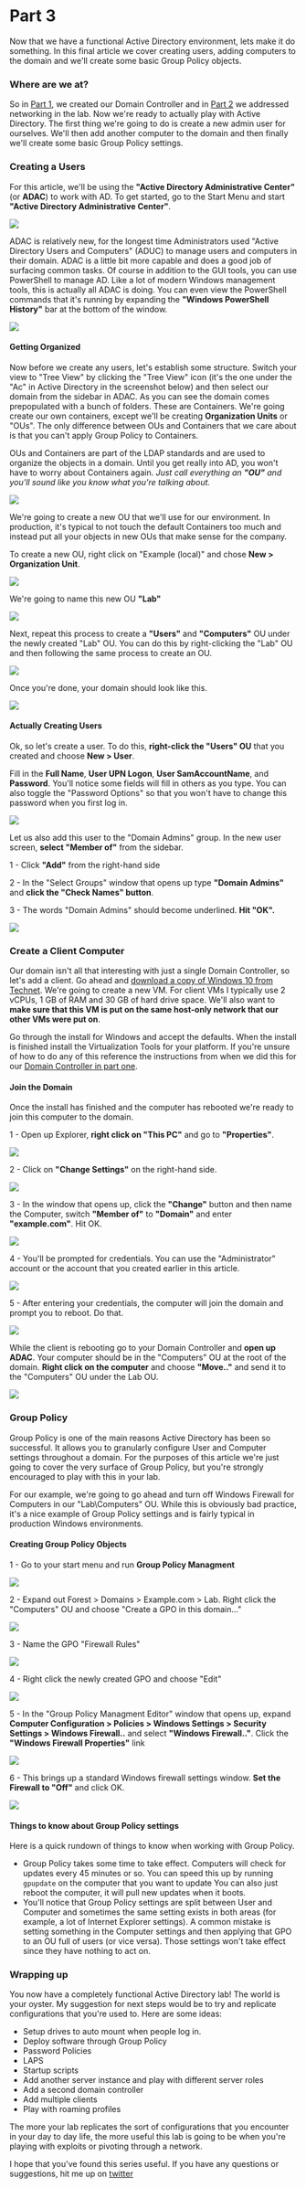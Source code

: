 # Part 3

Now that we have a functional Active Directory environment, lets make it do something. In this final article we cover creating users, adding computers to the domain and we'll create some basic Group Policy objects.

### Where are we at? <a id="where-are-we-at-"></a>

So in [Part 1](https://www.psattack.com/articles/20160718/setting-up-an-active-directory-lab-part-1/), we created our Domain Controller and in [Part 2](https://www.psattack.com/articles/20160718/setting-up-an-active-directory-lab-part-2/) we addressed networking in the lab. Now we're ready to actually play with Active Directory. The first thing we're going to do is create a new admin user for ourselves. We'll then add another computer to the domain and then finally we'll create some basic Group Policy settings.

### Creating a Users <a id="creating-a-users"></a>

For this article, we'll be using the **"Active Directory Administrative Center"** \(or **ADAC**\) to work with AD. To get started, go to the Start Menu and start **"Active Directory Administrative Center"**.

![](https://www.psattack.com/webhook-uploads/1468788578422/ad_lab_administrative_center01.png)

ADAC is relatively new, for the longest time Administrators used "Active Directory Users and Computers" \(ADUC\) to manage users and computers in their domain. ADAC is a little bit more capable and does a good job of surfacing common tasks. Of course in addition to the GUI tools, you can use PowerShell to manage AD. Like a lot of modern Windows management tools, this is actually all ADAC is doing. You can even view the PowerShell commands that it's running by expanding the **"Windows PowerShell History"** bar at the bottom of the window.

![](https://www.psattack.com/webhook-uploads/1468872759870/ad_lab_adac_powershell.png)

#### Getting Organized <a id="getting-organized"></a>

Now before we create any users, let's establish some structure. Switch your view to "Tree View" by clicking the "Tree View" icon \(it's the one under the "Ac" in Active Directory in the screenshot below\) and then select our domain from the sidebar in ADAC. As you can see the domain comes prepopulated with a bunch of folders. These are Containers. We're going create our own containers, except we'll be creating **Organization Units** or "OUs". The only difference between OUs and Containers that we care about is that you can't apply Group Policy to Containers.

OUs and Containers are part of the LDAP standards and are used to organize the objects in a domain. Until you get really into AD, you won't have to worry about Containers again. _Just call everything an **"OU"** and you'll sound like you know what you're talking about._

![](https://www.psattack.com/webhook-uploads/1468789009652/ad_lab_adac_overview01.png)

We're going to create a new OU that we'll use for our environment. In production, it's typical to not touch the default Containers too much and instead put all your objects in new OUs that make sense for the company.

To create a new OU, right click on "Example \(local\)" and chose **New &gt; Organization Unit**.

![](https://www.psattack.com/webhook-uploads/1468789294707/ad_lab_adac_create_ou.png)

We're going to name this new OU **"Lab"**

![](https://www.psattack.com/webhook-uploads/1468789328842/ad_lab_adac_create_ou02.png)

Next, repeat this process to create a **"Users"** and **"Computers"** OU under the newly created "Lab" OU. You can do this by right-clicking the "Lab" OU and then following the same process to create an OU.

![](https://www.psattack.com/webhook-uploads/1468789370148/ad_lab_adac_create_ou03.png)

Once you're done, your domain should look like this.

![](https://www.psattack.com/webhook-uploads/1468789547396/ad_lab_adac_create_ou04.png)

#### Actually Creating Users <a id="actually-creating-users"></a>

Ok, so let's create a user. To do this, **right-click the "Users" OU** that you created and choose **New &gt; User**.

Fill in the **Full Name**, **User UPN Logon**, **User SamAccountName**, and **Password**. You'll notice some fields will fill in others as you type. You can also toggle the "Password Options" so that you won't have to change this password when you first log in.

![](https://www.psattack.com/webhook-uploads/1468789634726/ad_lab_adac_create_user01.png)

Let us also add this user to the "Domain Admins" group. In the new user screen, **select "Member of"** from the sidebar.

1 - Click **"Add"** from the right-hand side

2 - In the "Select Groups" window that opens up type **"Domain Admins"** and **click the "Check Names" button**.

3 - The words "Domain Admins" should become underlined. **Hit "OK".**

![](https://www.psattack.com/webhook-uploads/1468789797791/ad_lab_adac_create_user02.png)

### Create a Client Computer <a id="create-a-client-computer"></a>

Our domain isn't all that interesting with just a single Domain Controller, so let's add a client. Go ahead and [download a copy of Windows 10 from Technet](https://www.microsoft.com/en-us/evalcenter/evaluate-windows-10-enterprise). We're going to create a new VM. For client VMs I typically use 2 vCPUs, 1 GB of RAM and 30 GB of hard drive space. We'll also want to **make sure that this VM is put on the same host-only network that our other VMs were put on**.

Go through the install for Windows and accept the defaults. When the install is finished install the Virtualization Tools for your platform. If you're unsure of how to do any of this reference the instructions from when we did this for our [Domain Controller in part one](https://www.psattack.com/articles/20160718/setting-up-an-active-directory-lab-part-1/#lets-build-a-lab).

#### Join the Domain <a id="join-the-domain"></a>

Once the install has finished and the computer has rebooted we're ready to join this computer to the domain.

1 - Open up Explorer, **right click on "This PC"** and go to **"Properties"**.

![](https://www.psattack.com/webhook-uploads/1468801518456/ad_lab_join_domain01.png)

2 - Click on **"Change Settings"** on the right-hand side.

![](https://www.psattack.com/webhook-uploads/1468801534315/ad_lab_join_domain02.png)

3 - In the window that opens up, click the **"Change"** button and then name the Computer, switch **"Member of"** to **"Domain"** and enter **"example.com"**. Hit OK.

![](https://www.psattack.com/webhook-uploads/1468801546238/ad_lab_join_domain03.png)

4 - You'll be prompted for credentials. You can use the "Administrator" account or the account that you created earlier in this article.

![](https://www.psattack.com/webhook-uploads/1468801557818/ad_lab_join_domain04.png)

5 - After entering your credentials, the computer will join the domain and prompt you to reboot. Do that.

![](https://www.psattack.com/webhook-uploads/1468801568474/ad_lab_join_domain05.png)

While the client is rebooting go to your Domain Controller and **open up ADAC**. Your computer should be in the "Computers" OU at the root of the domain. **Right click on the computer** and choose **"Move.."** and send it to the "Computers" OU under the Lab OU.

![](https://www.psattack.com/webhook-uploads/1468801587084/ad_lab_join_domain06.png)

### Group Policy <a id="group-policy"></a>

Group Policy is one of the main reasons Active Directory has been so successful. It allows you to granularly configure User and Computer settings throughout a domain. For the purposes of this article we're just going to cover the very surface of Group Policy, but you're strongly encouraged to play with this in your lab.

For our example, we're going to go ahead and turn off Windows Firewall for Computers in our "Lab\Computers" OU. While this is obviously bad practice, it's a nice example of Group Policy settings and is fairly typical in production Windows environments.

#### Creating Group Policy Objects <a id="creating-group-policy-objects"></a>

1 - Go to your start menu and run **Group Policy Managment**

![](https://www.psattack.com/webhook-uploads/1468802696910/ad_lab_group_policy01.png)

2 - Expand out Forest &gt; Domains &gt; Example.com &gt; Lab. Right click the "Computers" OU and choose "Create a GPO in this domain..."

![](https://www.psattack.com/webhook-uploads/1468802722394/ad_lab_group_policy02.png)

3 - Name the GPO "Firewall Rules"

![](https://www.psattack.com/webhook-uploads/1468802831401/ad_lab_group_policy_03a.png)

4 - Right click the newly created GPO and choose "Edit"

![](https://www.psattack.com/webhook-uploads/1468802859230/ad_lab_group_policy03b.png)

5 - In the "Group Policy Managment Editor" window that opens up, expand **Computer Configuration &gt; Policies &gt; Windows Settings &gt; Security Settings &gt; Windows Firewall..** and select **"Windows Firewall.."**. Click the **"Windows Firewall Properties"** link

![](https://www.psattack.com/webhook-uploads/1468802906500/ad_lab_group_policy04.png)

6 - This brings up a standard Windows firewall settings window. **Set the Firewall to "Off"** and click OK.

![](https://www.psattack.com/webhook-uploads/1468803057695/ad_lab_group_policy05.png)

#### Things to know about Group Policy settings <a id="things-to-know-about-group-policy-settings"></a>

Here is a quick rundown of things to know when working with Group Policy.

* Group Policy takes some time to take effect. Computers will check for updates every 45 minutes or so. You can speed this up by running `gpupdate` on the computer that you want to update You can also just reboot the computer, it will pull new updates when it boots.
* You'll notice that Group Policy settings are split between User and Computer and sometimes the same setting exists in both areas \(for example, a lot of Internet Explorer settings\). A common mistake is setting something in the Computer settings and then applying that GPO to an OU full of users \(or vice versa\). Those settings won't take effect since they have nothing to act on.

### Wrapping up <a id="wrapping-up"></a>

You now have a completely functional Active Directory lab! The world is your oyster. My suggestion for next steps would be to try and replicate configurations that you're used to. Here are some ideas:

* Setup drives to auto mount when people log in.
* Deploy software through Group Policy
* Password Policies
* LAPS
* Startup scripts
* Add another server instance and play with different server roles
* Add a second domain controller
* Add multiple clients
* Play with roaming profiles

The more your lab replicates the sort of configurations that you encounter in your day to day life, the more useful this lab is going to be when you're playing with exploits or pivoting through a network.

I hope that you've found this series useful. If you have any questions or suggestions, hit me up on [twitter](https://www.twitter.com/jaredhaight)

